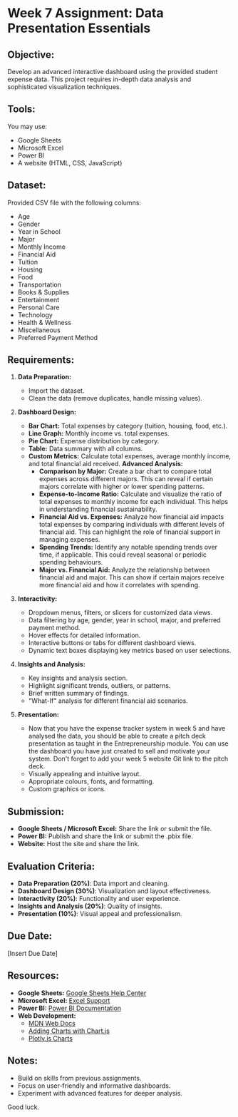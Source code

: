 # Week 7 Assignment: Data Presentation Essentials

## Objective:
Develop an advanced interactive dashboard using the provided student expense data. This project requires in-depth data analysis and sophisticated visualization techniques.

## Tools:
You may use:
- Google Sheets
- Microsoft Excel
- Power BI
- A website (HTML, CSS, JavaScript)

## Dataset:
Provided CSV file with the following columns:
- Age
- Gender
- Year in School
- Major
- Monthly Income
- Financial Aid
- Tuition
- Housing
- Food
- Transportation
- Books & Supplies
- Entertainment
- Personal Care
- Technology
- Health & Wellness
- Miscellaneous
- Preferred Payment Method

## Requirements:

1. **Data Preparation:**
   - Import the dataset.
   - Clean the data (remove duplicates, handle missing values).

2. **Dashboard Design:**
   - **Bar Chart:** Total expenses by category (tuition, housing, food, etc.).
   - **Line Graph:** Monthly income vs. total expenses.
   - **Pie Chart:** Expense distribution by category.
   - **Table:** Data summary with all columns.
   - **Custom Metrics:** Calculate total expenses, average monthly income, and total financial aid received.
   **Advanced Analysis:**
     - **Comparison by Major:** Create a bar chart to compare total expenses across different majors. This can reveal if certain majors correlate with higher or lower spending patterns.
     - **Expense-to-Income Ratio:** Calculate and visualize the ratio of total expenses to monthly income for each individual. This helps in understanding financial sustainability.
     - **Financial Aid vs. Expenses:** Analyze how financial aid impacts total expenses by comparing individuals with different levels of financial aid. This can highlight the role of financial support in managing expenses.
     - **Spending Trends:** Identify any notable spending trends over time, if applicable. This could reveal seasonal or periodic spending behaviours.
     - **Major vs. Financial Aid:** Analyze the relationship between financial aid and major. This can show if certain majors receive more financial aid and how it correlates with spending.


3. **Interactivity:**
   - Dropdown menus, filters, or slicers for customized data views.
   - Data filtering by age, gender, year in school, major, and preferred payment method.
   - Hover effects for detailed information.
   - Interactive buttons or tabs for different dashboard views.
   - Dynamic text boxes displaying key metrics based on user selections.

4. **Insights and Analysis:**
   - Key insights and analysis section.
   - Highlight significant trends, outliers, or patterns.
   - Brief written summary of findings.
   - "What-If" analysis for different financial aid scenarios.

5. **Presentation:**
   - Now that you have the expense tracker system in week 5 and have analysed the data, you should be able to create a pitch deck presentation as taught in the Entrepreneurship module. You can use the dashboard you have just created to sell and motivate your system. Don't forget to add your week 5 website Git link to the pitch deck. 
   - Visually appealing and intuitive layout.
   - Appropriate colours, fonts, and formatting.
   - Custom graphics or icons.

## Submission:
- **Google Sheets / Microsoft Excel:** Share the link or submit the file.
- **Power BI:** Publish and share the link or submit the .pbix file.
- **Website:** Host the site and share the link.

## Evaluation Criteria:
- **Data Preparation (20%)**: Data import and cleaning.
- **Dashboard Design (30%)**: Visualization and layout effectiveness.
- **Interactivity (20%)**: Functionality and user experience.
- **Insights and Analysis (20%)**: Quality of insights.
- **Presentation (10%)**: Visual appeal and professionalism.

## Due Date:
[Insert Due Date]

## Resources:
- **Google Sheets:** [Google Sheets Help Center](https://support.google.com/docs/topic/9054605)
- **Microsoft Excel:** [Excel Support](https://support.microsoft.com/en-us/excel)
- **Power BI:** [Power BI Documentation](https://docs.microsoft.com/en-us/power-bi/)
- **Web Development:** 
  - [MDN Web Docs](https://developer.mozilla.org/en-US/docs/Web)
  - [Adding Charts with Chart.js](https://www.chartjs.org/docs/latest/)
  - [Plotly.js Charts](https://plotly.com/javascript/)

## Notes:
- Build on skills from previous assignments.
- Focus on user-friendly and informative dashboards.
- Experiment with advanced features for deeper analysis.

Good luck.
